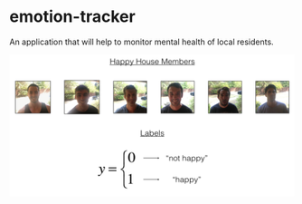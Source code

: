 # emotion-tracker
An application that will help to monitor mental health of local residents.


<img src="https://github.com/SanyamSwami123/emotion-tracker/blob/main/images/house-members.png" style="width:550px;height:250px;">
